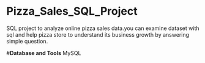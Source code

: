 # Pizza_Sales_SQL_Project

SQL project to analyze online pizza sales data.you can examine dataset with sql and help pizza store to understand its business growth by answering simple question.

#**Database and Tools**
MySQL 
